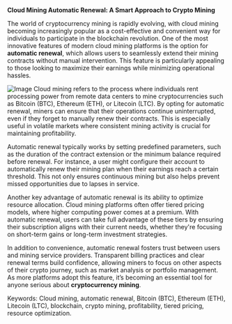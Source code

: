 **Cloud Mining Automatic Renewal: A Smart Approach to Crypto Mining**

The world of cryptocurrency mining is rapidly evolving, with cloud mining becoming increasingly popular as a cost-effective and convenient way for individuals to participate in the blockchain revolution. One of the most innovative features of modern cloud mining platforms is the option for **automatic renewal**, which allows users to seamlessly extend their mining contracts without manual intervention. This feature is particularly appealing to those looking to maximize their earnings while minimizing operational hassles.


![Image](https://github.com/user-attachments/assets/31692037-0104-4703-abd1-696b6a7dd41b)
Cloud mining refers to the process where individuals rent processing power from remote data centers to mine cryptocurrencies such as Bitcoin (BTC), Ethereum (ETH), or Litecoin (LTC). By opting for automatic renewal, miners can ensure that their operations continue uninterrupted, even if they forget to manually renew their contracts. This is especially useful in volatile markets where consistent mining activity is crucial for maintaining profitability.

Automatic renewal typically works by setting predefined parameters, such as the duration of the contract extension or the minimum balance required before renewal. For instance, a user might configure their account to automatically renew their mining plan when their earnings reach a certain threshold. This not only ensures continuous mining but also helps prevent missed opportunities due to lapses in service.

Another key advantage of automatic renewal is its ability to optimize resource allocation. Cloud mining platforms often offer tiered pricing models, where higher computing power comes at a premium. With automatic renewal, users can take full advantage of these tiers by ensuring their subscription aligns with their current needs, whether they're focusing on short-term gains or long-term investment strategies.

In addition to convenience, automatic renewal fosters trust between users and mining service providers. Transparent billing practices and clear renewal terms build confidence, allowing miners to focus on other aspects of their crypto journey, such as market analysis or portfolio management. As more platforms adopt this feature, it’s becoming an essential tool for anyone serious about **cryptocurrency mining**.

Keywords: Cloud mining, automatic renewal, Bitcoin (BTC), Ethereum (ETH), Litecoin (LTC), blockchain, crypto mining, profitability, tiered pricing, resource optimization.